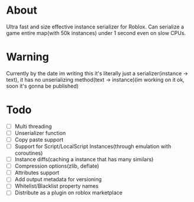 # About
Ultra fast and size effective instance serializer for Roblox.
Can serialize a game entire map(with 50k instances) under 1 second even on slow CPUs.

# Warning
Currently by the date im writing this it's literally just a serializer(instance -> text), it has no unserializing method(text -> instance)(im working on it ok, soon it's gonna be published)

# Todo
- [ ] Multi threading
- [ ] Unserializer function
- [ ] Copy paste support
- [ ] Support for Script/LocalScript Instances(through emulation with coroutines)
- [ ] Instance diffs(caching a instance that has many similars)
- [ ] Compression options(zlib, deflate)
- [ ] Attributes support
- [ ] Add output metadata for versioning
- [ ] Whitelist/Blacklist property names
- [ ] Distribute as a plugin on roblox marketplace
